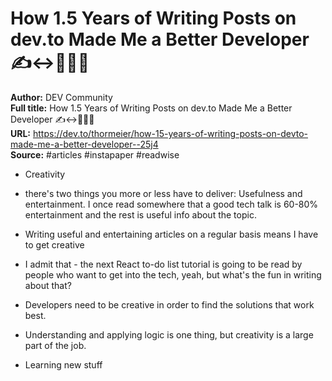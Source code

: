 # How 1.5 Years of Writing Posts on dev.to Made Me a Better Developer ✍️↔️🧑‍💻🚀

**Author:** DEV Community  
**Full title:** How 1.5 Years of Writing Posts on dev.to Made Me a Better Developer ✍️↔️🧑‍💻🚀  
**URL:** https://dev.to/thormeier/how-15-years-of-writing-posts-on-devto-made-me-a-better-developer--25j4  
**Source:** #articles #instapaper #readwise

- Creativity 
   
- there's two things you more or less have to deliver: Usefulness and entertainment. I once read somewhere that a good tech talk is 60-80% entertainment and the rest is useful info about the topic. 
   
- Writing useful and entertaining articles on a regular basis means I have to get creative 
   
- I admit that - the next React to-do list tutorial is going to be read by people who want to get into the tech, yeah, but what's the fun in writing about that? 
   
- Developers need to be creative in order to find the solutions that work best. 
   
- Understanding and applying logic is one thing, but creativity is a large part of the job. 
   
- Learning new stuff 
   
